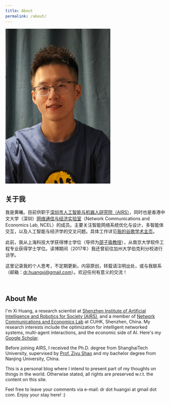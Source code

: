 ```yaml
---
title: About
permalink: /about/
---
```


![It's me.](/images/me.png)

## 关于我

我是黄曦。目前供职于[深圳市人工智能与机器人研究院（AIRS）](https://airs.cuhk.edu.cn)，同时也是香港中文大学（深圳）[网络通信与经济实验室](https://ncel.cuhk.edu.cn)（Network Communications and Economics Lab, NCEL）的成员。主要关注智能网络系统优化与设计，多智能体交互，以及人工智能与经济学的交叉问题。具体工作详见[我的谷歌学术主页](https://scholar.google.com/citations?user=_BRMr6cAAAAJ)。

此前，我从上海科技大学获得博士学位（导师为[邵子瑜教授](https://faculty.sist.shanghaitech.edu.cn/faculty/shaozy/home.html)），从南京大学软件工程专业获得学士学位。读博期间（2017年）我还曾前往加州大学伯克利分校进行访学。

这里记录我的个人思考，不定期更新。内容原创，转载请注明出处，或与我联系（邮箱：dr.huangxi@gmail.com）。欢迎任何有意义的交流！ 

<br>


## About Me

I'm Xi Huang, a research scientist at [Shenzhen Institute of Artificial Intelligence and Robotics for Society (AIRS)](https://airs.cuhk.edu.cn), and a member of [Network Communications and Economics Lab](https://ncel.cuhk.edu.cn) at CUHK, Shenzhen, China. My research interests include the optimization for intelligent networked systems, multi-agent interactions, and the economic side of AI. Here's my [Google Scholar](https://scholar.google.com/citations?user=_BRMr6cAAAAJ).  

Before joining AIRS, I received the Ph.D. degree from ShanghaiTech University, supervised by [Prof. Ziyu Shao](https://faculty.sist.shanghaitech.edu.cn/faculty/shaozy/home.html) and my bachelor degree from Nanjing University, China. 

This is a personal blog where I intend to present part of my thoughts on things in the world. Otherwise stated, all rights are preserved w.r.t. the content on this site. 

Feel free to leave your comments via e-mail: dr dot huangxi at gmail dot com. Enjoy your stay here! :)


<script>
    (function(){
        var elems = document.getElementsByClassName("view");
        elems[elems.length-1].remove();
    })();
</script>